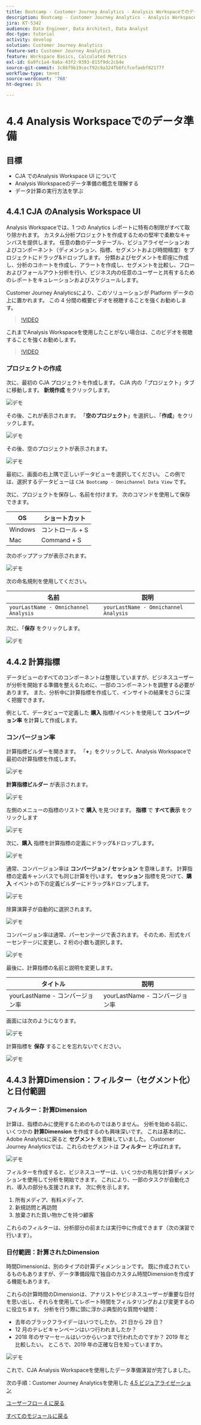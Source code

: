 ```yaml
---
title: Bootcamp - Customer Journey Analytics - Analysis Workspaceでのデータ準備
description: Bootcamp - Customer Journey Analytics - Analysis Workspaceでのデータ準備
jira: KT-5342
audience: Data Engineer, Data Architect, Data Analyst
doc-type: tutorial
activity: develop
solution: Customer Journey Analytics
feature-set: Customer Journey Analytics
feature: Workspace Basics, Calculated Metrics
exl-id: 6a9fc1a4-9a6a-43f2-9393-815f9dc2cb4e
source-git-commit: 3c86f9b19cecf92c9a324fb6fcfcefaebf82177f
workflow-type: tm+mt
source-wordcount: '768'
ht-degree: 1%

---
```


# 4.4 Analysis Workspaceでのデータ準備

## 目標

- CJA でのAnalysis Workspace UI について
- Analysis Workspaceのデータ準備の概念を理解する
- データ計算の実行方法を学ぶ

## 4.4.1 CJA のAnalysis Workspace UI

Analysis Workspaceでは、1 つの Analytics レポートに特有の制限がすべて取り除かれます。 カスタム分析プロジェクトを作成するための堅牢で柔軟なキャンバスを提供します。 任意の数のデータテーブル、ビジュアライゼーションおよびコンポーネント（ディメンション、指標、セグメントおよび時間精度）をプロジェクトにドラッグ&amp;ドロップします。 分類およびセグメントを即座に作成し、分析のコホートを作成し、アラートを作成し、セグメントを比較し、フローおよびフォールアウト分析を行い、ビジネス内の任意のユーザーと共有するためのレポートをキュレーションおよびスケジュールします。

Customer Journey Analyticsにより、このソリューションが Platform データの上に置かれます。 この 4 分間の概要ビデオを視聴することを強くお勧めします。

>[!VIDEO](https://video.tv.adobe.com/v/35109?quality=12&learn=on)

これまでAnalysis Workspaceを使用したことがない場合は、このビデオを視聴することを強くお勧めします。

>[!VIDEO](https://video.tv.adobe.com/v/26266?quality=12&learn=on)

### プロジェクトの作成

次に、最初の CJA プロジェクトを作成します。 CJA 内の「プロジェクト」タブに移動します。
**新規作成** をクリックします。

![ デモ ](./images/prmenu.png)

その後、これが表示されます。 「**空のプロジェクト**」を選択し、「**作成**」をクリックします。

![ デモ ](./images/prmenu1.png)

その後、空のプロジェクトが表示されます。

![ デモ ](./images/premptyprojects.png)

最初に、画面の右上隅で正しいデータビューを選択してください。 この例では、選択するデータビューは `CJA Bootcamp - Omnichannel Data View` です。

次に、プロジェクトを保存し、名前を付けます。 次のコマンドを使用して保存できます。

| OS | ショートカット |
| ----------------- |-------------| 
| Windows | コントロール + S |
| Mac | Command + S |

次のポップアップが表示されます。

![ デモ ](./images/prsave.png)

次の命名規則を使用してください。

| 名前 | 説明 |
| ----------------- |-------------| 
| `yourLastName - Omnichannel Analysis` | `yourLastName - Omnichannel Analysis` |

次に、「**保存** をクリックします。

![ デモ ](./images/prsave2.png)

## 4.4.2 計算指標

データビューのすべてのコンポーネントは整理していますが、ビジネスユーザーが分析を開始する準備を整えるために、一部のコンポーネントを調整する必要があります。 また、分析中に計算指標を作成して、インサイトの結果をさらに深く把握できます。

例として、データビューで定義した **購入** 指標/イベントを使用して **コンバージョン率** を計算して作成します。

### コンバージョン率

計算指標ビルダーを開きます。 「**+**」をクリックして、Analysis Workspaceで最初の計算指標を作成します。

![ デモ ](./images/pradd.png)

**計算指標ビルダー** が表示されます。

![ デモ ](./images/prbuilder.png)

左側のメニューの指標のリストで **購入** を見つけます。 **指標** で **すべて表示** をクリックします

![ デモ ](./images/calcbuildercr1.png)

次に、**購入** 指標を計算指標の定義にドラッグ&amp;ドロップします。

![ デモ ](./images/calcbuildercr2.png)

通常、コンバージョン率は **コンバージョン / セッション** を意味します。 計算指標の定義キャンバスでも同じ計算を行います。 **セッション** 指標を見つけて、**購入** イベントの下の定義ビルダーにドラッグ&amp;ドロップします。

![ デモ ](./images/calcbuildercr3.png)

除算演算子が自動的に選択されます。

![ デモ ](./images/calcbuildercr4.png)

コンバージョン率は通常、パーセンテージで表されます。 そのため、形式をパーセンテージに変更し、2 桁の小数も選択します。

![ デモ ](./images/calcbuildercr5.png)

最後に、計算指標の名前と説明を変更します。

| タイトル | 説明 |
| ----------------- |-------------| 
| yourLastName - コンバージョン率 | yourLastName - コンバージョン率 |

画面には次のようになります。

![ デモ ](./images/calcbuildercr6.png)

計算指標を **保存** することを忘れないでください。

![ デモ ](./images/pr9.png)

## 4.4.3 計算Dimension：フィルター（セグメント化）と日付範囲

### フィルター：計算Dimension

計算は、指標のみに使用するためのものではありません。 分析を始める前に、いくつかの **計算Dimension** を作成するのも興味深いです。 これは基本的に、Adobe Analyticsに戻ると **セグメント** を意味していました。 Customer Journey Analyticsでは、これらのセグメントは **フィルター** と呼ばれます。

![ デモ ](./images/prfilters.png)

フィルターを作成すると、ビジネスユーザーは、いくつかの有用な計算ディメンションを使用して分析を開始できます。 これにより、一部のタスクが自動化され、導入の部分も支援されます。 次に例を示します。

1. 所有メディア、有料メディア、
2. 新規訪問と再訪問
3. 放棄された買い物かごを持つ顧客

これらのフィルターは、分析部分の前または実行中に作成できます（次の演習で行います）。

### 日付範囲：計算されたDimension

時間Dimensionは、別のタイプの計算ディメンションです。 既に作成されているものもありますが、データ準備段階で独自のカスタム時間Dimensionを作成する機能もあります。

これらの計算時間のDimensionは、アナリストやビジネスユーザーが重要な日付を思い出し、それらを使用してレポート時間をフィルタリングおよび変更するのに役立ちます。 分析を行う際に頭に浮かぶ典型的な質問や疑問：

- 去年のブラックフライデーはいつでしたか。 21 日から 29 日？
- 12 月のテレビキャンペーンはいつ行われましたか？
- 2018 年のサマーセールはいつからいつまで行われたのですか？ 2019 年と比較したい。 ところで、2019 年の正確な日を知っていますか。

![ デモ ](./images/timedimensions.png)

これで、CJA Analysis Workspaceを使用したデータ準備演習が完了しました。

次の手順：Customer Journey Analyticsを使用した [4.5 ビジュアライゼーション ](./ex5.md)

[ユーザーフロー 4 に戻る](./uc4.md)

[すべてのモジュールに戻る](./../../overview.md)
